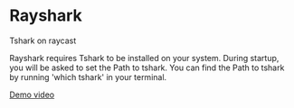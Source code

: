 # Rayshark

Tshark on raycast

Rayshark requires Tshark to be installed on your system.
During startup, you will be asked to set the Path to tshark.
You can find the Path to tshark by running 'which tshark' in your terminal.

[Demo video](demo_video.mov)